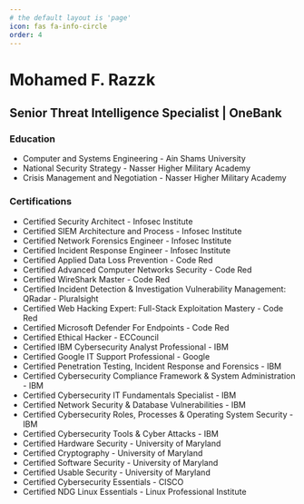 ```yaml
---
# the default layout is 'page'
icon: fas fa-info-circle
order: 4
---
```


# Mohamed F. Razzk
## Senior Threat Intelligence Specialist | OneBank  

### Education
- Computer and Systems Engineering - Ain Shams University
- National Security Strategy - Nasser Higher Military Academy
- Crisis Management and Negotiation - Nasser Higher Military Academy


### Certifications
- Certified Security Architect - Infosec Institute
- Certified SIEM Architecture and Process - Infosec Institute
- Certified Network Forensics Engineer - Infosec Institute
- Certified Incident Response Engineer - Infosec Institute
- Certified Applied Data Loss Prevention - Code Red
- Certified Advanced Computer Networks Security - Code Red
- Certified WireShark Master - Code Red 
- Certified Incident Detection & Investigation  Vulnerability Management: QRadar - Pluralsight
- Certified Web Hacking Expert: Full-Stack Exploitation Mastery - Code Red
- Certified Microsoft Defender For Endpoints - Code Red
- Certified Ethical Hacker - ECCouncil 
- Certified IBM Cybersecurity Analyst Professional - IBM 
- Certified Google IT Support Professional - Google
- Certified Penetration Testing, Incident Response and Forensics - IBM 
- Certified Cybersecurity Compliance Framework & System Administration - IBM 
- Certified Cybersecurity IT Fundamentals Specialist - IBM 
- Certified Network Security & Database Vulnerabilities - IBM 
- Certified Cybersecurity Roles, Processes & Operating System Security - IBM 
- Certified Cybersecurity Tools & Cyber Attacks - IBM 
- Certified Hardware Security - University of Maryland 
- Certified Cryptography - University of Maryland 
- Certified Software Security - University of Maryland 
- Certified Usable Security - University of Maryland 
- Certified Cybersecurity Essentials - CISCO 
- Certified NDG Linux Essentials - Linux Professional Institute

